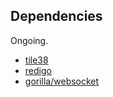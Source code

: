 ## Dependencies

Ongoing.

- [tile38](http://tile38.com/)
- [redigo](https://github.com/garyburd/redigo)
- [gorilla/websocket](https://github.com/gorilla/websocket)
